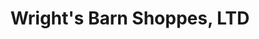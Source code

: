 ---
title: "Wright's Barn Shoppes, LTD"
url: /parkesburg/wrights-barn-shoppes-ltd/
shop: antiques
---